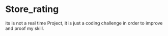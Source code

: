 # Store_rating
its is not a real time Project, it is just a coding challenge in order to improve and proof my skill.
